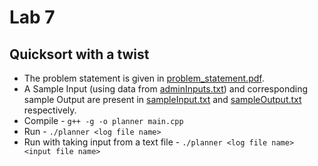 # Lab 7
## Quicksort with a twist

- The problem statement is given in [problem_statement.pdf](https://github.com/Atishay25/CS-293-DSA/blob/main/210050026_L7/problem_statement.pdf).
- A Sample Input (using data from [adminInputs.txt](https://github.com/Atishay25/CS-293-DSA/blob/main/210050026_L7/adminInputs.txt)) and corresponding sample Output are present in [sampleInput.txt](https://github.com/Atishay25/CS-293-DSA/blob/main/210050026_L7/sampleInput.txt) and [sampleOutput.txt](https://github.com/Atishay25/CS-293-DSA/blob/main/210050026_L7/sampleOutput.txt) respectively.
- Compile - ``g++ -g -o planner main.cpp``
- Run - ``./planner <log file name>``
- Run with taking input from a text file - ``./planner <log file name> <input file name>``

